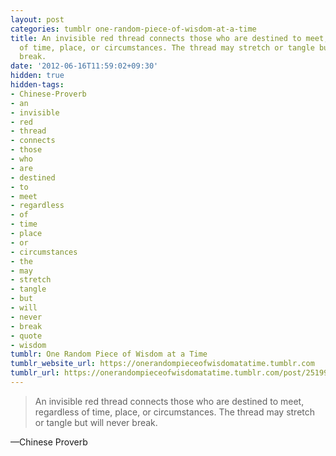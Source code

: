 ```yaml
---
layout: post
categories: tumblr one-random-piece-of-wisdom-at-a-time
title: An invisible red thread connects those who are destined to meet, regardless
  of time, place, or circumstances. The thread may stretch or tangle but will never
  break.
date: '2012-06-16T11:59:02+09:30'
hidden: true
hidden-tags:
- Chinese-Proverb
- an
- invisible
- red
- thread
- connects
- those
- who
- are
- destined
- to
- meet
- regardless
- of
- time
- place
- or
- circumstances
- the
- may
- stretch
- tangle
- but
- will
- never
- break
- quote
- wisdom
tumblr: One Random Piece of Wisdom at a Time
tumblr_website_url: https://onerandompieceofwisdomatatime.tumblr.com
tumblr_url: https://onerandompieceofwisdomatatime.tumblr.com/post/25199711313/an-invisible-red-thread-connects-those-who-are
---
```

> An invisible red thread connects those who are destined to meet, regardless of time, place, or circumstances. The thread may stretch or tangle but will never break.

—Chinese Proverb
